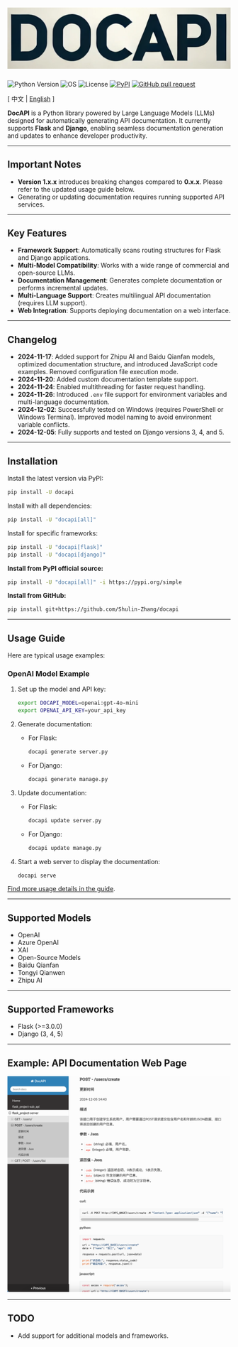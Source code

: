 # ![image](assets/logo.png)

![Python Version](https://img.shields.io/badge/python-3.8+-aff.svg)
![OS](https://img.shields.io/badge/os-windows%20|%20linux%20|%20macOS-blue)
![License](https://img.shields.io/badge/license-Apache%202-dfd.svg)
[![PyPI](https://img.shields.io/pypi/v/docapi)](https://pypi.org/project/docapi/)
[![GitHub pull request](https://img.shields.io/badge/PRs-welcome-blue)](https://github.com/Shulin-Zhang/docapi/pulls)

\[ 中文 | [English](README_en.md) \]

**DocAPI** is a Python library powered by Large Language Models (LLMs) designed for automatically generating API documentation. It currently supports **Flask** and **Django**, enabling seamless documentation generation and updates to enhance developer productivity.

---

## Important Notes

- **Version 1.x.x** introduces breaking changes compared to **0.x.x**. Please refer to the updated usage guide below.  
- Generating or updating documentation requires running supported API services.

---

## Key Features

- **Framework Support**: Automatically scans routing structures for Flask and Django applications.  
- **Multi-Model Compatibility**: Works with a wide range of commercial and open-source LLMs.  
- **Documentation Management**: Generates complete documentation or performs incremental updates.  
- **Multi-Language Support**: Creates multilingual API documentation (requires LLM support).  
- **Web Integration**: Supports deploying documentation on a web interface.

---

## Changelog

- **2024-11-17**: Added support for Zhipu AI and Baidu Qianfan models, optimized documentation structure, and introduced JavaScript code examples. Removed configuration file execution mode.  
- **2024-11-20**: Added custom documentation template support.  
- **2024-11-24**: Enabled multithreading for faster request handling.  
- **2024-11-26**: Introduced `.env` file support for environment variables and multi-language documentation.  
- **2024-12-02**: Successfully tested on Windows (requires PowerShell or Windows Terminal). Improved model naming to avoid environment variable conflicts.  
- **2024-12-05**: Fully supports and tested on Django versions 3, 4, and 5.  

---

## Installation

Install the latest version via PyPI:

```bash
pip install -U docapi
```

Install with all dependencies:

```bash
pip install -U "docapi[all]"
```

Install for specific frameworks:

```bash
pip install -U "docapi[flask]"
pip install -U "docapi[django]"
```

**Install from PyPI official source:**

```bash
pip install -U "docapi[all]" -i https://pypi.org/simple
```

**Install from GitHub:**

```bash
pip install git+https://github.com/Shulin-Zhang/docapi
```

---

## Usage Guide

Here are typical usage examples:

### OpenAI Model Example

1. Set up the model and API key:
   ```bash
   export DOCAPI_MODEL=openai:gpt-4o-mini
   export OPENAI_API_KEY=your_api_key
   ```

2. Generate documentation:
   - For Flask:
     ```bash
     docapi generate server.py
     ```
   - For Django:
     ```bash
     docapi generate manage.py
     ```

3. Update documentation:
   - For Flask:
     ```bash
     docapi update server.py
     ```
   - For Django:
     ```bash
     docapi update manage.py
     ```

4. Start a web server to display the documentation:
   ```bash
   docapi serve
   ```

[Find more usage details in the guide](USAGE_en.md).

---

## Supported Models

- OpenAI  
- Azure OpenAI  
- XAI  
- Open-Source Models  
- Baidu Qianfan  
- Tongyi Qianwen  
- Zhipu AI  

---

## Supported Frameworks

- Flask (>=3.0.0)  
- Django (3, 4, 5)  

---

## Example: API Documentation Web Page

![image](assets/example1.png)

---

## TODO

- Add support for additional models and frameworks.  
